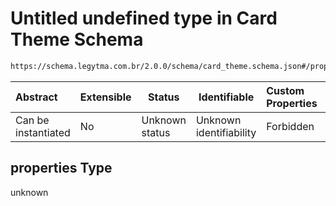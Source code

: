 # Untitled undefined type in Card Theme Schema

```txt
https://schema.legytma.com.br/2.0.0/schema/card_theme.schema.json#/properties
```




| Abstract            | Extensible | Status         | Identifiable            | Custom Properties | Additional Properties | Access Restrictions | Defined In                                                                          |
| :------------------ | ---------- | -------------- | ----------------------- | :---------------- | --------------------- | ------------------- | ----------------------------------------------------------------------------------- |
| Can be instantiated | No         | Unknown status | Unknown identifiability | Forbidden         | Allowed               | none                | [card_theme.schema.json\*](../schema/card_theme.schema.json) |

## properties Type

unknown
